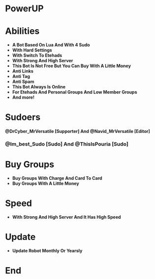 # PowerUP

# Abilities

* **A Bot Based On Lua And With 4 Sudo**
* **With Hard Settings**
* **With Switch To Etehads**
* **With Strong And High Server**
* **This Bot Is Not Free But You Can Buy With A Little Money**
* **Anti Links**
* **Anti Tag**
* **Anti Spam**
* **This Bot Always Is Online**
* **For Etehads And Personal Groups And Low Member Groups**
* **And more!**

# Sudoers

#### @DrCyber_MrVersatile [Supporter] And @Navid_MrVersatile [Editor] 
### @Im_best_Sudo [Sudo] And @ThisIsPouria [Sudo]

# Buy Groups

* **Buy Groups With Charge And Card To Card**
* **Buy Groups With A Little Money**

# Speed

* **With Strong And High Server And It Has High Speed**

# Update

* **Update Robot Monthly Or Yearsly**

# End

